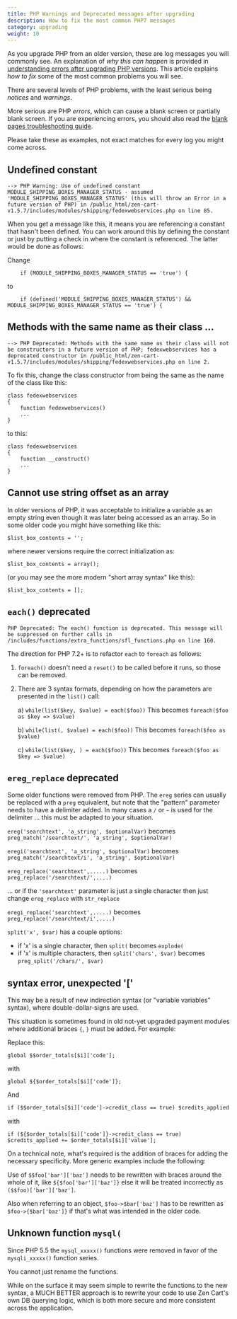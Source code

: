 ```yaml
---
title: PHP Warnings and Deprecated messages after upgrading
description: How to fix the most common PHP7 messages
category: upgrading 
weight: 10
---
```


As you upgrade PHP from an older version, these are log messages you will commonly see.  An explanation of *why this can happen* is provided in [understanding errors after upgrading PHP versions](/user/troubleshooting/php_debug_logs). This article explains *how to fix* some of the most common problems you will see. 

There are several levels of PHP problems, with the least serious being _notices_ and _warnings_. 

More serious are PHP _errors_, which can cause a blank screen or partially blank screen.  If you are experiencing errors, you should also read the [blank pages troubleshooting guide](/user/troubleshooting/blank_page/).

Please take these as examples, not exact matches for every log you might come across. 

## Undefined constant 

```
--> PHP Warning: Use of undefined constant MODULE_SHIPPING_BOXES_MANAGER_STATUS - assumed 'MODULE_SHIPPING_BOXES_MANAGER_STATUS' (this will throw an Error in a future version of PHP) in /public_html/zen-cart-v1.5.7/includes/modules/shipping/fedexwebservices.php on line 85.
```

When you get a message like this, it means you are referencing a constant that hasn't been defined.  You can work around this by defining the constant or just by putting a check in where the constant is referenced.  The latter would be done as follows: 

Change 

```
    if (MODULE_SHIPPING_BOXES_MANAGER_STATUS == 'true') {
```

to 

```
    if (defined('MODULE_SHIPPING_BOXES_MANAGER_STATUS') && MODULE_SHIPPING_BOXES_MANAGER_STATUS == 'true') {
```

## Methods with the same name as their class ...  

```
--> PHP Deprecated: Methods with the same name as their class will not be constructors in a future version of PHP; fedexwebservices has a deprecated constructor in /public_html/zen-cart-v1.5.7/includes/modules/shipping/fedexwebservices.php on line 2.
```

To fix this, change the class constructor from being the same as the name of the class like this:

```
class fedexwebservices 
{
    function fedexwebservices() 
    ...
}
```

to this:

```
class fedexwebservices 
{
    function __construct() 
    ...
}
```

## Cannot use string offset as an array

In older versions of PHP, it was acceptable to initialize a variable as an empty string even though it was later being accessed as an array. So in some older code you might have something like this:

```
$list_box_contents = ''; 
```

where newer versions require the correct initialization as:

```
$list_box_contents = array();
```

(or you may see the more modern "short array syntax" like this):

```
$list_box_contents = [];
```


## `each()` deprecated

```
PHP Deprecated: The each() function is deprecated. This message will be suppressed on further calls in /includes/functions/extra_functions/sfl_functions.php on line 160.
```

The direction for PHP 7.2+ is to refactor `each` to `foreach` as follows: 

1. `foreach()` doesn't need a `reset()` to be called before it runs, so those can be removed.

2. There are 3 syntax formats, depending on how the parameters are presented in the `list()` call:

    a) `while(list($key, $value) = each($foo))`
    This becomes `foreach($foo as $key => $value)`

    b) `while(list(, $value) = each($foo))`
    This becomes `foreach($foo as $value)`

    c) `while(list($key, ) = each($foo))`
    This becomes `foreach($foo as $key => $value)`



## `ereg_replace` deprecated

Some older functions were removed from PHP. The `ereg` series can usually be replaced with a `preg` equivalent, but note that the "pattern" parameter needs to have a delimiter added. In many cases a `/` or `~` is used for the delimiter ... this must be adapted to your situation.

`ereg('searchtext', 'a_string', $optionalVar)` becomes `preg_match('/searchtext/', 'a_string', $optionalVar)`

`eregi('searchtext', 'a_string', $optionalVar)` becomes `preg_match('/searchtext/i', 'a_string', $optionalVar)`

`ereg_replace('searchtext',.....)` becomes `preg_replace('/searchtext/',....)`

  ... or if the `'searchtext'` parameter is just a single character then just change `ereg_replace` with `str_replace`

`eregi_replace('searchtext',.....)` becomes `preg_replace('/searchtext/i',....)`


`split('x', $var)` has a couple options:
- if 'x' is a single character, then `split(` becomes `explode(`
- if 'x' is multiple characters, then `split('chars', $var)` becomes `preg_split('/chars/', $var)`


## syntax error, unexpected '['


This may be a result of new indirection syntax (or "variable variables" syntax), where double-dollar-signs are used.

This situation is sometimes found in old not-yet upgraded payment modules where additional braces `{`, `}` must be added. For example:

Replace this:
```
global $$order_totals[$i]['code'];
```

with

```
global ${$order_totals[$i]['code']};
```

And

```diff
if ($$order_totals[$i]['code']->credit_class == true) $credits_applied += $order_totals[$i]['value'];
```

with

```
if (${$order_totals[$i]['code']}->credit_class == true) $credits_applied += $order_totals[$i]['value'];
```


On a technical note, what's required is the addition of braces for adding the necessary specificity. More generic examples include the following:

Use of `$$foo['bar']['baz']` needs to be rewritten with braces around the whole of it, like `${$foo['bar']['baz']}` else it will be treated incorrectly as `($$foo)['bar']['baz']`. 

Also when referring to an object, `$foo->$bar['baz']` has to be rewritten as `$foo->{$bar['baz']}` if that's what was intended in the older code.



## Unknown function `mysql(`

Since PHP 5.5 the `mysql_xxxxx()` functions were removed in favor of the `mysqli_xxxxx()` function series.

You cannot just rename the functions. 

While on the surface it may seem simple to rewrite the functions to the new syntax, a MUCH BETTER approach is to rewrite your code to use Zen Cart's own DB querying logic, which is both more secure and more consistent across the application.


